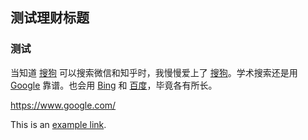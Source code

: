 ## 测试理财标题
### 测试

当知道 [搜狗][2] 可以搜索微信和知乎时，我慢慢爱上了 [搜狗][2]。学术搜索还是用 [Google][1] 靠谱。也会用 [Bing][4] 和 [百度][3]，毕竟各有所长。

<https://www.google.com/>

This is an [example link](http://example.com/ "With a Title"). 

[1]: https://www.google.com/ "Google"
[2]: https://www.sogou.com/ "Sogou"
[3]: https://www.baidu.com/ "Baidu Search"
[4]: /Code/ "编程"